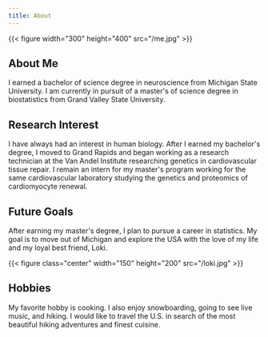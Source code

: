 ```yaml
---
title: About
---
```


{{< figure width="300" height="400" src="/me.jpg" >}}

## About Me

I earned a bachelor of science degree in neuroscience from Michigan State University. I am currently in pursuit of a master's of science degree in biostatistics from Grand Valley State University. 

## Research Interest

I have always had an interest in human biology. After I earned my bachelor's degree, I moved to Grand Rapids and began working as a research technician at the Van Andel Institute researching genetics in cardiovascular tissue repair. I remain an intern for my master's program working for the same cardiovascular laboratory studying the genetics and proteomics of cardiomyocyte renewal. 


## Future Goals

After earning my master's degree, I plan to pursue a career in statistics. My goal is to move out of Michigan and explore the USA with the love of my life and my loyal best friend, Loki.

{{< figure class="center" width="150" height="200" src="/loki.jpg" >}}

## Hobbies

My favorite hobby is cooking. I also enjoy snowboarding, going to see live music, and hiking. I would like to travel the U.S. in search of the most beautiful hiking adventures and finest cuisine. 




